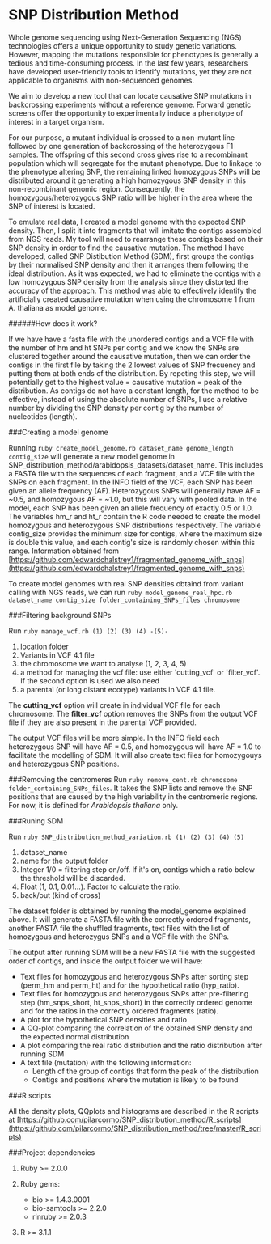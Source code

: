 SNP Distribution Method
======

Whole genome sequencing using Next-Generation Sequencing (NGS) technologies offers a unique opportunity to study genetic variations. However, mapping the mutations responsible for phenotypes is generally a tedious and time-consuming process. In the last few years, researchers have developed user-friendly tools to identify mutations, yet they are not applicable to organisms with non-sequenced genomes. 
We aim to develop a new tool that can locate causative SNP mutations in backcrossing experiments without a reference genome. Forward genetic screens offer the opportunity to experimentally induce a phenotype of interest in a target organism. 
For our purpose, a mutant individual is crossed to a non-mutant line followed by one generation of backcrossing of the heterozygous F1 samples. The offspring of this second cross gives rise to a recombinant population which will segregate for the mutant phenotype. Due to linkage to the phenotype altering SNP, the remaining linked homozygous SNPs will be distributed around it generating a high homozygous SNP density in this non-recombinant genomic region. Consequently, the homozygous/heterozygous SNP ratio will be higher in the area where the SNP of interest is located.
To emulate real data, I created a model genome with the expected SNP density. Then, I split it into fragments that will imitate the contigs assembled from NGS reads. My tool will need to rearrange these contigs based on their SNP density in order to find the causative mutation. The method I have developed, called SNP Distibution Method (SDM), first groups the contigs by their normalised SNP density and then it arranges them following the ideal distribution. As it was expected, we had to eliminate the contigs with a low homozygous SNP density from the analysis since they distorted the accuracy of the approach. This method was able to effectively identify the artificially created causative mutation when using the chromosome 1 from A. thaliana as model genome. 

######How does it work?

If we have have a fasta file with the unordered contigs and a VCF file with the number of hm and ht SNPs per contig and we know the SNPs are clustered together around the causative mutation, then we can order the contigs in the first file by taking the 2 lowest values of SNP frecuency and putting them at both ends of the distribution. By repeting this step, we will potentially get to the highest value = causative mutation = peak of the distribution. As contigs do not have a constant length, for the method to be effective, instead of using the absolute number of SNPs, I use a relative number by dividing the SNP density per contig by the number of nucleotides (length).

###Creating a model genome

Running ```ruby create_model_genome.rb dataset_name genome_length contig_size``` will generate a new model genome in SNP_distribution_method/arabidopsis_datasets/dataset_name. This includes a FASTA file with the sequences of each fragment, and a VCF file with the SNPs on each fragment. In the INFO field of the VCF, each SNP has been given an allele frequency (AF). Heterozygous SNPs will generally have AF = ~0.5, and homozygous AF = ~1.0, but this will vary with pooled data. In the model, each SNP has been given an allele frequency of exactly 0.5 or 1.0. The variables hm_r and ht_r contain the R code needed to create the model homozygous and heterozygous SNP distributions respectively. The variable contig_size provides the minimum size for contigs, where the maximum size is double this value, and each contig's size is randomly chosen within this range. Information obtained from [https://github.com/edwardchalstrey1/fragmented_genome_with_snps](https://github.com/edwardchalstrey1/fragmented_genome_with_snps)

To create model genomes with real SNP densities obtaind from variant calling with NGS reads, we can run ```ruby model_genome_real_hpc.rb dataset_name contig_size folder_containing_SNPs_files chromosome```


###Filtering background SNPs 

Run ``ruby manage_vcf.rb (1) (2) (3) (4) -(5)-``

1. location folder
2. Variants in VCF 4.1 file
3. the chromosome we want to analyse (1, 2, 3, 4, 5) 
4.  a method for managing the vcf file: use either 'cutting_vcf' or 'filter_vcf'. 
If the second option is used we also need 
5. a parental (or long distant ecotype) variants in VCF 4.1 file. 

The **cutting_vcf** option will create in individual VCF file for each chromosome. The **filter_vcf** option removes the SNPs from the output VCF file if they are also present in the parental VCF provided.

The output VCF files will be more simple.  In the INFO field each heterozygous SNP will have AF = 0.5, and homozygous will have AF = 1.0
to facilitate the modelling of SDM. It will also create text files for homozygouys and heterozygous SNP positions.


###Removing the centromeres 
Run ```ruby remove_cent.rb chromosome folder_containing_SNPs_files```. It takes the SNP lists and remove the SNP positions that are caused by the high variability in the centromeric regions. For now, it is defined for *Arabidopsis thaliana* only.

###Runing SDM

Run ```ruby SNP_distribution_method_variation.rb (1) (2) (3) (4) (5)```

1. dataset_name
2. name for the output folder
3.  Integer 1/0 = filtering step on/off. If it's on, contigs which a ratio below the threshold will be discarded.
4.  Float (1, 0.1, 0.01...). Factor to calculate the ratio.
5.   back/out (kind of cross)

The dataset folder is obtained by running the model_genome explained above. It will generate a FASTA file with the correctly ordered fragments, another FASTA file the shuffled fragments, text files with the list of homozygous and heterozygus SNPs and a VCF file with the SNPs. 

The output after running SDM will be a new FASTA file with the suggested order of contigs, and inside the output folder we will have: 

- Text files for homozygous and heterozygous SNPs after sorting step (perm_hm and perm_ht) and for the hypothetical ratio (hyp_ratio). 
- Text files for homozygous and heterozygous SNPs after pre-filtering step (hm_snps_short, ht_snps_short) in the correctly ordered genome and  for the ratios in the correctly ordered fragments (ratio).
- A plot for the hypothetical SNP densities and ratio
- A QQ-plot comparing the correlation of the obtained SNP density and the expected normal distribution
- A plot comparing the real ratio distribution and the ratio distribution after running SDM 
- A text file (mutation) with the following information:
	 - Length of the group of contigs that form the peak of the distribution
	 - Contigs and positions where the mutation is likely to be found 	 

###R scripts 

All the density plots, QQplots and histograms are described in the R scripts at [https://github.com/pilarcormo/SNP_distribution_method/R_scripts](https://github.com/pilarcormo/SNP_distribution_method/tree/master/R_scripts)

###Project dependencies

1. Ruby >= 2.0.0

2. Ruby gems:

	- bio >= 1.4.3.0001
	- bio-samtools >= 2.2.0
	- rinruby >= 2.0.3

3. R >= 3.1.1


